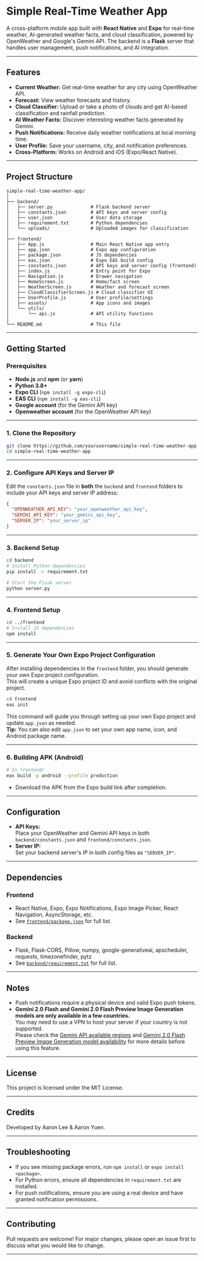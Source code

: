 # Simple Real-Time Weather App

A cross-platform mobile app built with **React Native** and **Expo** for real-time weather, AI-generated weather facts, and cloud classification, powered by OpenWeather and Google's Gemini API. The backend is a **Flask** server that handles user management, push notifications, and AI integration.

---

## Features

-  **Current Weather:** Get real-time weather for any city using OpenWeather API.
-  **Forecast:** View weather forecasts and history.
-  **Cloud Classifier:** Upload or take a photo of clouds and get AI-based classification and rainfall prediction.
-  **AI Weather Facts:** Discover interesting weather facts generated by Gemini.
-  **Push Notifications:** Receive daily weather notifications at local morning time.
-  **User Profile:** Save your username, city, and notification preferences.
-  **Cross-Platform:** Works on Android and iOS (Expo/React Native).

---

## Project Structure

```
simple-real-time-weather-app/
│
├── backend/
│   ├── server.py              # Flask backend server
│   ├── constants.json         # API keys and server config
│   ├── user.json              # User data storage
│   ├── requirement.txt        # Python dependencies
│   └── uploads/               # Uploaded images for classification
│
├── frontend/
│   ├── App.js                 # Main React Native app entry
│   ├── app.json               # Expo app configuration
│   ├── package.json           # JS dependencies
│   ├── eas.json               # Expo EAS build config
│   ├── constants.json         # API keys and server config (frontend)
│   ├── index.js               # Entry point for Expo
│   ├── Navigation.js          # Drawer navigation
│   ├── HomeScreen.js          # Home/fact screen
│   ├── WeatherScreen.js       # Weather and forecast screen
│   ├── CloudClassifierScreen.js # Cloud classifier UI
│   ├── UserProfile.js         # User profile/settings
│   ├── assets/                # App icons and images
│   └── utils/
│       └── api.js             # API utility functions
│
└── README.md                  # This file
```

---

## Getting Started

### Prerequisites

- **Node.js** and **npm** (or **yarn**)
- **Python 3.8+**
- **Expo CLI** (`npm install -g expo-cli`)
- **EAS CLI** (`npm install -g eas-cli`)
- **Google account** (for the Gemini API key)
- **Openweather account** (for the OpenWeather API key)

---

### 1. Clone the Repository

```sh
git clone https://github.com/yourusername/simple-real-time-weather-app.git
cd simple-real-time-weather-app
```
---
### 2. Configure API Keys and Server IP

Edit the `constants.json` file in **both** the `backend` and `frontend` folders to include your API keys and server IP address:

```json
{
  "OPENWEATHER_API_KEY": "your_openweather_api_key",
  "GEMINI_API_KEY": "your_gemini_api_key",
  "SERVER_IP": "your_server_ip"
}
```

---

### 3. Backend Setup

```sh
cd backend
# Install Python dependencies
pip install -r requirement.txt

# Start the Flask server
python server.py
```

---

### 4. Frontend Setup

```sh
cd ../frontend
# Install JS dependencies
npm install
```

---

### 5. Generate Your Own Expo Project Configuration

After installing dependencies in the `frontend` folder, you should generate your own Expo project configuration.  
This will create a unique Expo project ID and avoid conflicts with the original project.

```sh
cd frontend
eas init
```

This command will guide you through setting up your own Expo project and update `app.json` as needed.  
**Tip:** You can also edit `app.json` to set your own app name, icon, and Android package name.

---

### 6. Building APK (Android)

```sh
# In frontend/
eas build -p android --profile production
```
- Download the APK from the Expo build link after completion.

---

## Configuration

- **API Keys:**  
  Place your OpenWeather and Gemini API keys in both `backend/constants.json` and `frontend/constants.json`.
- **Server IP:**  
  Set your backend server's IP in both config files as `"SERVER_IP"`.

---

## Dependencies

### Frontend

- React Native, Expo, Expo Notifications, Expo Image Picker, React Navigation, AsyncStorage, etc.
- See [`frontend/package.json`](frontend/package.json) for full list.

### Backend

- Flask, Flask-CORS, Pillow, numpy, google-generativeai, apscheduler, requests, timezonefinder, pytz
- See [`backend/requirement.txt`](backend/requirement.txt) for full list.

---

## Notes

- Push notifications require a physical device and valid Expo push tokens.
- **Gemini 2.0 Flash and Gemini 2.0 Flash Preview Image Generation models are only available in a few countries.**  
  You may need to use a VPN to host your server if your country is not supported.  
  Please check the [Gemini API available regions](https://ai.google.dev/gemini-api/docs/available-regions) and [Gemini 2.0 Flash Preview Image Generation model availability](https://ai.google.dev/gemini-api/docs/models#gemini-2.0-flash-preview-image-generation) for more details before using this feature.

---

## License

This project is licensed under the MIT License.

---

## Credits

Developed by Aaron Lee & Aaron Yuen.

---

## Troubleshooting

- If you see missing package errors, run `npm install` or `expo install <package>`.
- For Python errors, ensure all dependencies in `requirement.txt` are installed.
- For push notifications, ensure you are using a real device and have granted notification permissions.

---

## Contributing

Pull requests are welcome! For major changes, please open an issue first to discuss what you would like to change.

---
